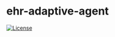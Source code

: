 # ehr-adaptive-agent

[![License](https://img.shields.io/badge/License-Apache%202.0-blue.svg)](LICENSE)
